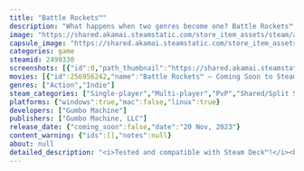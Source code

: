 ```yaml
---
title: "Battle Rockets™"
description: "What happens when two genres become one? Battle Rockets™, that's what happens! In this distinctive &quot;SHMUP Fighter&quot;, each player chooses a side–literally! Play as one of twelve &quot;Console-tan&quot; fighters, and battle your friends...or foes! Are you &quot;Head-to-Heady&quot;?"
image: "https://shared.akamai.steamstatic.com/store_item_assets/steam/apps/2499330/header.jpg?t=1723958920"
capsule_image: "https://shared.akamai.steamstatic.com/store_item_assets/steam/apps/2499330/ac248cc6ef667f4978c8647a81e0dc58f220d668/capsule_231x87.jpg?t=1723958920"
categories: game
steamid: 2499330
screenshots: [{"id":0,"path_thumbnail":"https://shared.akamai.steamstatic.com/store_item_assets/steam/apps/2499330/ss_abf6d6552670e8050bb365f2ec6b5255f763d3a0.600x338.jpg?t=1723958920","path_full":"https://shared.akamai.steamstatic.com/store_item_assets/steam/apps/2499330/ss_abf6d6552670e8050bb365f2ec6b5255f763d3a0.1920x1080.jpg?t=1723958920"},{"id":1,"path_thumbnail":"https://shared.akamai.steamstatic.com/store_item_assets/steam/apps/2499330/ss_ae9898bceff146ce31b7664be7d849b7d8764c6a.600x338.jpg?t=1723958920","path_full":"https://shared.akamai.steamstatic.com/store_item_assets/steam/apps/2499330/ss_ae9898bceff146ce31b7664be7d849b7d8764c6a.1920x1080.jpg?t=1723958920"},{"id":2,"path_thumbnail":"https://shared.akamai.steamstatic.com/store_item_assets/steam/apps/2499330/ss_07ab3b0bebb08ffbb4e55f66cec3c62191fe84cb.600x338.jpg?t=1723958920","path_full":"https://shared.akamai.steamstatic.com/store_item_assets/steam/apps/2499330/ss_07ab3b0bebb08ffbb4e55f66cec3c62191fe84cb.1920x1080.jpg?t=1723958920"},{"id":3,"path_thumbnail":"https://shared.akamai.steamstatic.com/store_item_assets/steam/apps/2499330/ss_05297386715577cb751d22bcceb8c7072f0ba319.600x338.jpg?t=1723958920","path_full":"https://shared.akamai.steamstatic.com/store_item_assets/steam/apps/2499330/ss_05297386715577cb751d22bcceb8c7072f0ba319.1920x1080.jpg?t=1723958920"},{"id":4,"path_thumbnail":"https://shared.akamai.steamstatic.com/store_item_assets/steam/apps/2499330/ss_cc6794f306453a940d05964057fb0138b311731a.600x338.jpg?t=1723958920","path_full":"https://shared.akamai.steamstatic.com/store_item_assets/steam/apps/2499330/ss_cc6794f306453a940d05964057fb0138b311731a.1920x1080.jpg?t=1723958920"},{"id":5,"path_thumbnail":"https://shared.akamai.steamstatic.com/store_item_assets/steam/apps/2499330/ss_b16120309e1f6450240709039bf987f780895cbd.600x338.jpg?t=1723958920","path_full":"https://shared.akamai.steamstatic.com/store_item_assets/steam/apps/2499330/ss_b16120309e1f6450240709039bf987f780895cbd.1920x1080.jpg?t=1723958920"},{"id":6,"path_thumbnail":"https://shared.akamai.steamstatic.com/store_item_assets/steam/apps/2499330/ss_4b01898bd76ebc451fea3c3cad3051ff1bb81ee8.600x338.jpg?t=1723958920","path_full":"https://shared.akamai.steamstatic.com/store_item_assets/steam/apps/2499330/ss_4b01898bd76ebc451fea3c3cad3051ff1bb81ee8.1920x1080.jpg?t=1723958920"},{"id":7,"path_thumbnail":"https://shared.akamai.steamstatic.com/store_item_assets/steam/apps/2499330/ss_e507ffc9c74ae0b3f51e0fb66dcf84d590aab6ea.600x338.jpg?t=1723958920","path_full":"https://shared.akamai.steamstatic.com/store_item_assets/steam/apps/2499330/ss_e507ffc9c74ae0b3f51e0fb66dcf84d590aab6ea.1920x1080.jpg?t=1723958920"},{"id":8,"path_thumbnail":"https://shared.akamai.steamstatic.com/store_item_assets/steam/apps/2499330/ss_49770e00191986212bc2e469898df016db489abe.600x338.jpg?t=1723958920","path_full":"https://shared.akamai.steamstatic.com/store_item_assets/steam/apps/2499330/ss_49770e00191986212bc2e469898df016db489abe.1920x1080.jpg?t=1723958920"},{"id":9,"path_thumbnail":"https://shared.akamai.steamstatic.com/store_item_assets/steam/apps/2499330/ss_b9566472c39d818a9e05699a1392432d1989ae4a.600x338.jpg?t=1723958920","path_full":"https://shared.akamai.steamstatic.com/store_item_assets/steam/apps/2499330/ss_b9566472c39d818a9e05699a1392432d1989ae4a.1920x1080.jpg?t=1723958920"}]
movies: [{"id":256956242,"name":"Battle Rockets™ – Coming Soon to Steam®!","thumbnail":"https://shared.akamai.steamstatic.com/store_item_assets/steam/apps/256956242/movie.293x165.jpg?t=1689087057","webm":{"480":"http://video.akamai.steamstatic.com/store_trailers/256956242/movie480_vp9.webm?t=1689087057","max":"http://video.akamai.steamstatic.com/store_trailers/256956242/movie_max_vp9.webm?t=1689087057"},"mp4":{"480":"http://video.akamai.steamstatic.com/store_trailers/256956242/movie480.mp4?t=1689087057","max":"http://video.akamai.steamstatic.com/store_trailers/256956242/movie_max.mp4?t=1689087057"},"highlight":true},{"id":256980656,"name":"Battle Rockets™ - Gameplay Footage","thumbnail":"https://shared.akamai.steamstatic.com/store_item_assets/steam/apps/256980656/movie.293x165.jpg?t=1699402982","webm":{"480":"http://video.akamai.steamstatic.com/store_trailers/256980656/movie480_vp9.webm?t=1699402982","max":"http://video.akamai.steamstatic.com/store_trailers/256980656/movie_max_vp9.webm?t=1699402982"},"mp4":{"480":"http://video.akamai.steamstatic.com/store_trailers/256980656/movie480.mp4?t=1699402982","max":"http://video.akamai.steamstatic.com/store_trailers/256980656/movie_max.mp4?t=1699402982"},"highlight":true}]
genres: ["Action","Indie"]
steam_categories: ["Single-player","Multi-player","PvP","Shared/Split Screen PvP","Shared/Split Screen","Steam Achievements","Full controller support","Remote Play Together","Family Sharing"]
platforms: {"windows":true,"mac":false,"linux":true}
developers: ["Gumbo Machine"]
publishers: ["Gumbo Machine, LLC"]
release_date: {"coming_soon":false,"date":"20 Nov, 2023"}
content_warning: {"ids":[],"notes":null}
about: null
detailed_description: "<i>Tested and compatible with Steam Deck™!</i><br><br>What happens when two genres become one? <strong>Battle Rockets™</strong>, that's what happens! In this distinctive <i>SHMUP Fighter</i>, each player chooses a side–<i>literally!</i> Play as one of twelve <i>Console-tan</i> fighters, and battle your friends...or foes!<br><br>Face off in one of three multiplayer modes, each offering <strong>Standard</strong> and <strong>Remix</strong> game mechanics:<br><br><strong>Duel Shock</strong> – Lower your opponent's HP! If their HP is all depleted, you win!<br><strong>Short Fuse</strong> – Five rounds, five chances to get the first shot! Who will win the most rounds?<br><strong>Cash Grab</strong> – Collect all the coins you can, or just zap them out of your foe's pockets, but watch out for that time limit!<br><br>Or, try your hand at one of eight single-player <strong>Challenges</strong>. These minigames expand upon the Console-tan lore, and allow players to hone their skills. Ready for something tougher? <strong>Super Challenges</strong> ramp up the difficulty of our original eight Challenges.<br><br><strong>Are you <i>Head-to-Heady?</i></strong><br><br><img class=\"bb_img\" src=\"https://shared.akamai.steamstatic.com/store_item_assets/steam/apps/2499330/extras/BattleRockets_Steam_KeyArt_Small.png?t=1723958920\" />"
---
```


